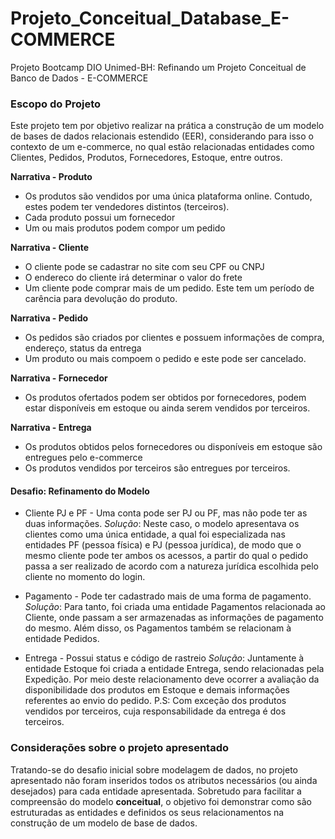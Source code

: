 # Projeto_Conceitual_Database_E-COMMERCE
Projeto Bootcamp DIO Unimed-BH: Refinando um Projeto Conceitual de Banco de Dados - E-COMMERCE

### Escopo do Projeto

Este projeto tem por objetivo realizar na prática a construção de um modelo de bases de dados relacionais estendido (EER), considerando para isso o contexto de um e-commerce, no qual estão relacionadas entidades como Clientes, Pedidos, Produtos, Fornecedores, Estoque, entre outros.

**Narrativa - Produto**

- Os produtos são vendidos por uma única plataforma online. Contudo, estes podem ter vendedores distintos (terceiros).
- Cada produto possui um fornecedor
- Um ou mais produtos podem compor um pedido


**Narrativa - Cliente**

- O cliente pode se cadastrar no site com seu CPF ou CNPJ
- O endereco do cliente irá determinar o valor do frete
- Um cliente pode comprar mais de um pedido. Este tem um período de carência para devolução do produto.

**Narrativa - Pedido**

- Os pedidos são criados por clientes e possuem informações de compra, endereço, status da entrega
- Um produto ou mais compoem o pedido e este pode ser cancelado.

**Narrativa - Fornecedor**

- Os produtos ofertados podem ser obtidos por fornecedores, podem estar disponíveis em estoque ou ainda serem vendidos por terceiros.

**Narrativa - Entrega**

- Os produtos obtidos pelos fornecedores ou disponíveis em estoque são entregues pelo e-commerce
- Os produtos vendidos por terceiros são entregues por terceiros.



#### Desafio: Refinamento do Modelo

- Cliente PJ e PF - Uma conta pode ser PJ ou PF, mas não pode ter as duas informações.
*Solução*: Neste caso, o modelo apresentava os clientes como uma única entidade, a qual foi especializada nas entidades PF (pessoa física) e PJ (pessoa jurídica), de modo que o mesmo cliente pode ter ambos os acessos, a partir do qual o pedido passa a ser realizado de acordo com a natureza jurídica escolhida pelo cliente no momento do login.

- Pagamento - Pode ter cadastrado mais de uma forma de pagamento.
*Solução*: Para tanto, foi criada uma entidade Pagamentos relacionada ao Cliente, onde passam a ser armazenadas as informações de pagamento do mesmo. Além disso, os Pagamentos também se relacionam à entidade Pedidos.

- Entrega - Possui status e código de rastreio
*Solução*: Juntamente à entidade Estoque foi criada a entidade Entrega, sendo relacionadas pela Expedição. Por meio deste relacionamento deve ocorrer a avaliação da disponibilidade dos produtos em Estoque e demais informações referentes ao envio do pedido. P.S: Com exceção dos produtos vendidos por terceiros, cuja responsabilidade
da entrega é dos terceiros.


### Considerações sobre o projeto apresentado
Tratando-se do desafio inicial sobre modelagem de dados, no projeto apresentado não foram inseridos todos os atributos necessários (ou ainda desejados) para cada entidade apresentada. Sobretudo para facilitar a compreensão do modelo **conceitual**, o objetivo foi demonstrar como são estruturadas as entidades e definidos os seus relacionamentos na construção de um modelo de base de dados.
